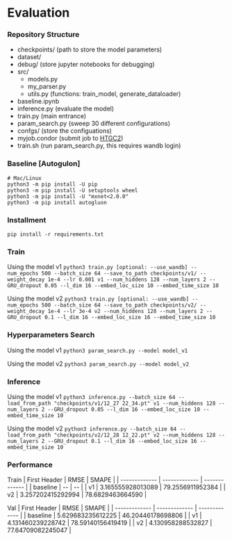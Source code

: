 # Evaluation

### Repository Structure
- checkpoints/ (path to store the model parameters)
- dataset/
- debug/ (store jupyter notebooks for debugging)
- src/
  - models.py 
  - my_parser.py
  - utils.py (functions: train_model, generate_dataloader)
- baseline.ipynb
- inference.py (evaluate the model)
- train.py (main entrance)
- param_search.py (sweep 30 different configurations)
- confgs/ (store the configuations)
- myjob.condor (submit job to [HTGC2](https://cslab.cs.cityu.edu.hk/services/high-throughput-gpu-cluster-2-htgc2))
- train.sh (run param_search.py, this requires wandb login)

### Baseline [Autogulon] 

```
# Mac/Linux
python3 -m pip install -U pip
python3 -m pip install -U setuptools wheel
python3 -m pip install -U "mxnet<2.0.0"
python3 -m pip install autogluon
```

### Installment

```
pip install -r requirements.txt
```

### Train

Using the model v1
```python3 train.py [optional: --use_wandb] --num_epochs 500 --batch_size 64 --save_to_path checkpoints/v1/ --weight_decay 1e-4 --lr 0.001 v1 --num_hiddens 128 --num_layers 2 --GRU_dropout 0.05 --l_dim 16 --embed_loc_size 10 --embed_time_size 10```

Using the model v2
```python3 train.py [optional: --use_wandb] --num_epochs 500 --batch_size 64 --save_to_path checkpoints/v2/ --weight_decay 1e-4 --lr 3e-4 v2 --num_hiddens 128 --num_layers 2 --GRU_dropout 0.1 --l_dim 16 --embed_loc_size 16 --embed_time_size 10```

### Hyperparameters Search 

Using the model v1
```python3 param_search.py --model model_v1```

Using the model v2
```python3 param_search.py --model model_v2```

### Inference
Using the model v1
```python3 inference.py --batch_size 64 --load_from_path "checkpoints/v1/12_27 22_34.pt" v1 --num_hiddens 128 --num_layers 2 --GRU_dropout 0.05 --l_dim 16 --embed_loc_size 10 --embed_time_size 10```

Using the model v2
```python3 inference.py --batch_size 64 --load_from_path "checkpoints/v2/12_28 12_22.pt" v2 --num_hiddens 128 --num_layers 2 --GRU_dropout 0.1 --l_dim 16 --embed_loc_size 16 --embed_time_size 10```

### Performance

Train
| First Header  | RMSE | SMAPE |
| ------------- | ------------- | ------------- |
| baseline  | --  | --  |
| v1  |  3.165555928013089 | 79.2556911952384  |
| v2  |  3.257202415292994 | 78.6829463664590  |

Val
| First Header  | RMSE | SMAPE |
| ------------- | ------------- | ------------- |
| baseline  |  5.629683235612225 | 46.20446178698806  |
| v1  |  4.131460239228742 | 78.59140156419419  |
| v2  |  4.130958288532827 | 77.64709082245047  |